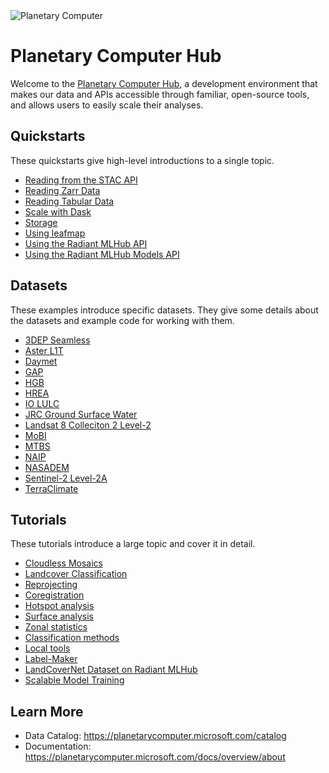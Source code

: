 <img src="https://ai4edatasetspublicassets.blob.core.windows.net/assets/aod_images/planetary_computer_header_800w.png" alt="Planetary Computer"/>

# Planetary Computer Hub

Welcome to the [Planetary Computer Hub](http://planetarycomputer.microsoft.com/compute), a development environment that makes our data and APIs accessible through familiar, open-source tools, and allows users to easily scale their analyses.

## Quickstarts

These quickstarts give high-level introductions to a single topic.

* [Reading from the STAC API](quickstarts/reading-stac.ipynb)
* [Reading Zarr Data](quickstarts/reading-zarr-data.ipynb)
* [Reading Tabular Data](quickstarts/reading-tabular-data.ipynb)
* [Scale with Dask](quickstarts/scale-with-dask.ipynb)
* [Storage](quickstarts/storage.ipynb)
* [Using leafmap](quickstarts/leafmap-example.ipynb)
* [Using the Radiant MLHub API](quickstarts/using-radiant-mlhub-api.ipynb)
* [Using the Radiant MLHub Models API](quickstarts/using-radiant-mlhub-models-api.ipynb)

## Datasets

These examples introduce specific datasets. They give some details about the datasets and example code for working with them.

* [3DEP Seamless](datasets/3dep/3dep-seamless-example.ipynb)
* [Aster L1T](datasets/aster-l1t/aster-l1t-example.ipynb)
* [Daymet](datasets/daymet/daymet-example.ipynb)
* [GAP](datasets/gap/gap-example.ipynb)
* [HGB](datasets/hgb/hgb-example.ipynb)
* [HREA](datasets/hrea/hrea-example.ipynb)
* [IO LULC](datasets/io-lulc/io-lulc-example.ipynb)
* [JRC Ground Surface Water](datsaets/jrc-gsw/jrc-gsw-example.ipynb)
* [Landsat 8 Colleciton 2 Level-2](datasets/landsat-8-c2-l2/landsat-8-c2-l2-example.ipynb)
* [MoBI](datasets/mobi/mobi-example.ipynb)
* [MTBS](datasets/mtbs/mtbs-example.ipynb)
* [NAIP](datasets/naip/naip-example.ipynb)
* [NASADEM](datasets/nasadem/nasadem-example.ipynb)
* [Sentinel-2 Level-2A](datasets/sentinel-2-l2a/sentinel-2-l2a-example.ipynb)
* [TerraClimate](datasets/terraclimate/terraclimate-example.ipynb)

## Tutorials

These tutorials introduce a large topic and cover it in detail.

* [Cloudless Mosaics](tutorials/cloudless-mosaic-sentinel2.ipynb)
* [Landcover Classification](tutorials/landcover.ipynb)
* [Reprojecting](tutorials/reprojection.ipynb)
* [Coregistration](tutorials/coregistration.ipynb)
* [Hotspot analysis](tutorials/ndvi_hotspots.ipynb)
* [Surface analysis](tutorials/surface_analysis.ipynb)
* [Zonal statistics](tutorials/zonal_statistics.ipynb)
* [Classification methods](tutorials/xarray-spatial_classification-methods.ipynb)
* [Local tools](tutorials/local-tools.ipynb)
* [Label-Maker](tutorials/label-maker-dask.ipynb)
* [LandCoverNet Dataset on Radiant MLHub](tutorials/radiant-mlhub-landcovernet.ipynb)
* [Scalable Model Training](tutorials/model_training/README.md)

## Learn More

* Data Catalog: https://planetarycomputer.microsoft.com/catalog
* Documentation: https://planetarycomputer.microsoft.com/docs/overview/about


